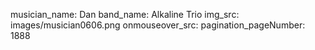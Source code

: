 musician_name: Dan
band_name: Alkaline Trio
img_src: images/musician0606.png
onmouseover_src: 
pagination_pageNumber: 1888
